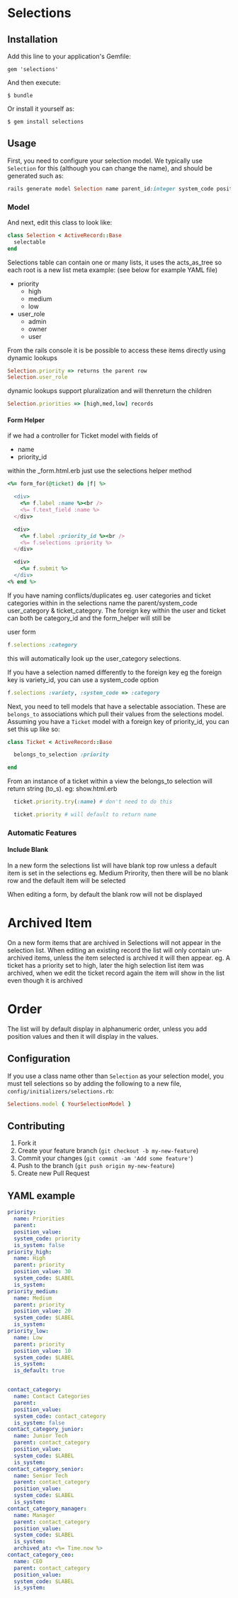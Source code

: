 # Selections

## Installation

Add this line to your application's Gemfile:

    gem 'selections'

And then execute:

    $ bundle

Or install it yourself as:

    $ gem install selections

## Usage

First, you need to configure your selection model. We typically use `Selection` for this (although you
can change the name), and should be generated such as:

```ruby
rails generate model Selection name parent_id:integer system_code position_value:integer is_default:boolean is_system:boolean archived_at:datetime
```

### Model
And next, edit this class to look like:

```ruby
class Selection < ActiveRecord::Base
  selectable
end
```

Selections table can contain one or many lists, it uses the acts_as_tree so each root is a new list
meta example: (see below for example YAML file)
 - priority
   - high
   - medium
   - low
 - user_role
   - admin
   - owner
   - user

From the rails console it is be possible to access these items directly using dynamic lookups

```ruby
Selection.priority => returns the parent row
Selection.user_role
```

dynamic lookups support pluralization and will thenreturn the children

```ruby
Selection.priorities => [high,med,low] records
```

#### Form Helper

if we had a controller for Ticket model with fields of
- name
- priority_id

within the _form.html.erb just use the selections helper method

```ruby
<%= form_for(@ticket) do |f| %>

  <div>
    <%= f.label :name %><br />
    <%= f.text_field :name %>
  </div>

  <div>
    <%= f.label :priority_id %><br />
    <%= f.selections :priority %>
  </div>

  <div>
    <%= f.submit %>
  </div>
<% end %>
```

If you have naming conflicts/duplicates eg. user categories and ticket categories within in the selections name the parent/system_code
user_category & ticket_category. The foreign key within the user and ticket can both be category_id and the form_helper will still be

user form
```ruby
f.selections :category
```
this will automatically look up the user_category selections.

If you have a selection named differently to the foreign key eg the foreign key is variety_id, you can use a system_code option

```ruby
f.selections :variety, :system_code => :category
```

Next, you need to tell models that have a selectable association. These are `belongs_to` associations
which pull their values from the selections model. Assuming you have a `Ticket` model with a foreign key of priority_id,
you can set this up like so:

```ruby
class Ticket < ActiveRecord::Base

  belongs_to_selection :priority

end
```

From an instance of a ticket within a view the belongs_to selection will return string (to_s).
eg: show.html.erb


```ruby
  ticket.priority.try(:name) # don't need to do this

  ticket.priority # will default to return name
```

### Automatic Features
#### Include Blank

In a new form the selections list will have blank top row unless a default item is set in the selections eg. Medium Prirority, then there
will be no blank row and the default item will be selected

When editing a form, by default the blank row will not be displayed

# Archived Item

On a new form items that are archived in Selections will not appear in the selection list. When editing an existing record the list will only
contain un-archived items, unless the item selected is archived it will then appear.
eg. A ticket has a priority set to high, later the high selection list item was archived, when we edit the ticket record again the item
will show in the list even though it is archived

# Order

The list will by default display in alphanumeric order, unless you add position values and then it will display in the values.

## Configuration

If you use a class name other than `Selection` as your selection model, you must
tell selections so by adding the following to a new file, `config/initializers/selections.rb`:

```ruby
Selections.model { YourSelectionModel }
```

## Contributing

1. Fork it
2. Create your feature branch (`git checkout -b my-new-feature`)
3. Commit your changes (`git commit -am 'Add some feature'`)
4. Push to the branch (`git push origin my-new-feature`)
5. Create new Pull Request

## YAML example

```yaml
priority:
  name: Priorities
  parent:
  position_value:
  system_code: priority
  is_system: false
priority_high:
  name: High
  parent: priority
  position_value: 30
  system_code: $LABEL
  is_system:
priority_medium:
  name: Medium
  parent: priority
  position_value: 20
  system_code: $LABEL
  is_system:
priority_low:
  name: Low
  parent: priority
  position_value: 10
  system_code: $LABEL
  is_system:
  is_default: true


contact_category:
  name: Contact Categories
  parent:
  position_value:
  system_code: contact_category
  is_system: false
contact_category_junior:
  name: Junior Tech
  parent: contact_category
  position_value:
  system_code: $LABEL
  is_system:
contact_category_senior:
  name: Senior Tech
  parent: contact_category
  position_value:
  system_code: $LABEL
  is_system:
contact_category_manager:
  name: Manager
  parent: contact_category
  position_value:
  system_code: $LABEL
  is_system:
  archived_at: <%= Time.now %>
contact_category_ceo:
  name: CEO
  parent: contact_category
  position_value:
  system_code: $LABEL
  is_system:
```
